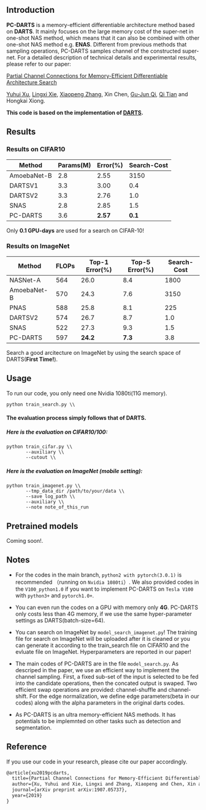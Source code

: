 ## Introduction

**PC-DARTS** is a memory-efficient differentiable architecture method based on **DARTS**. It mainly focuses on the large memory cost of the super-net in one-shot NAS method, which means that it can also be combined with other one-shot NAS method e.g. **ENAS**. Different from previous methods that sampling operations, PC-DARTS samples channel of the constructed super-net. For a detailed description of technical details and experimental results, please refer to our paper:

[Partial Channel Connections for Memory-Efficient Differentiable Architecture Search](https://arxiv.org/pdf/1907.05737.pdf)

[Yuhui Xu](http://yuhuixu1993.github.io), [Lingxi Xie](http://lingxixie.com/), [Xiaopeng Zhang](https://sites.google.com/site/zxphistory/), Xin Chen, [Gu-Jun Qi](http://www.eecs.ucf.edu/~gqi/), [Qi Tian](https://scholar.google.com/citations?user=61b6eYkAAAAJ&hl=zh-CN) and Hongkai Xiong.

**This code is based on the implementation of  [DARTS](https://github.com/quark0/darts).**

## Results
### Results on CIFAR10
Method | Params(M) | Error(%)| Search-Cost
--- | --- | --- | ---
AmoebaNet-B|2.8|2.55|3150
DARTSV1 | 3.3 | 3.00 | 0.4
DARTSV2 | 3.3 | 2.76 | 1.0
SNAS    | 2.8 | 2.85 |1.5
PC-DARTS | 3.6 | **2.57** | **0.1**

Only **0.1 GPU-days** are used for a search on CIFAR-10!
### Results on ImageNet
Method | FLOPs |Top-1 Error(%)|Top-5 Error(%)| Search-Cost
--- | --- | --- | --- | ---
NASNet-A |564|26.0|8.4|1800
AmoebaNet-B|570|24.3|7.6|3150
PNAS     |588 |25.8 |8.1|225
DARTSV2 | 574 | 26.7 | 8.7 | 1.0
SNAS    | 522 | 27.3 | 9.3 |1.5
PC-DARTS | 597 | **24.2** | **7.3** | 3.8

Search a good arcitecture on ImageNet by using the search space of DARTS(**First Time!**).
## Usage

To run our code, you only need one Nvidia 1080ti(11G memory).
```
python train_search.py \\
```

#### The evaluation process simply follows that of DARTS.

##### Here is the evaluation on CIFAR10/100:

```
python train_cifar.py \\
       --auxiliary \\
       --cutout \\
```

##### Here is the evaluation on ImageNet (mobile setting):
```
python train_imagenet.py \\
       --tmp_data_dir /path/to/your/data \\
       --save log_path \\
       --auxiliary \\
       --note note_of_this_run
```
## Pretrained models
Coming soon!.

## Notes
- For the codes in the main branch, `python2 with pytorch(3.0.1)` is recommended （running on `Nvidia 1080ti`）. We also provided codes in the `V100_python1.0` if you want to implement PC-DARTS on `Tesla V100` with `python3+` and `pytorch1.0+`.

- You can even run the codes on a GPU with memory only **4G**. PC-DARTS only costs less than 4G memory, if we use the same hyper-parameter settings as DARTS(batch-size=64).

- You can search on ImageNet by `model_search_imagenet.py`! The training file for search on ImageNet will be uploaded after it is cleaned or you can generate it according to the train_search file on CIFAR10 and the evluate file on ImageNet. Hyperparameters are reported in our paper!

- The main codes of PC-DARTS are in the file `model_search.py`. As descriped in the paper, we use an efficient way to implement the channel sampling. First, a fixed sub-set of the input is selected to be fed into the candidate operations, then the concated output is swaped. Two efficient swap operations are provided: channel-shuffle and channel-shift. For the edge normalization, we define edge parameters(beta in our codes) along with the alpha parameters in the original darts codes.

- As PC-DARTS is an ultra memory-efficient NAS methods. It has potentials to be implemnted on other tasks such as detection and segmentation.

## Reference

If you use our code in your research, please cite our paper accordingly.
```Latex
@article{xu2019pcdarts,
  title={Partial Channel Connections for Memory-Efficient Differentiable Architecture Search},
  author={Xu, Yuhui and Xie, Lingxi and Zhang, Xiaopeng and Chen, Xin and Qi, Guo-Jun and Tian, Qi and Xiong, Hongkai},
  journal={arXiv preprint arXiv:1907.05737},
  year={2019}
}
